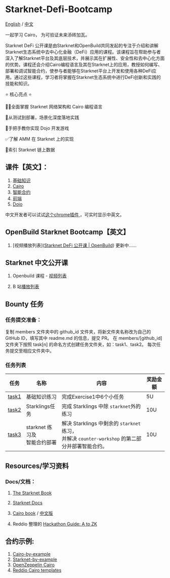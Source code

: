 # Starknet-Defi-Bootcamp

[English](./README.md) / [中文](./README_zh.md)

一起学习 Cairo， 为可验证未来添砖加瓦。

Starknet DeFi 公开课是由Starknet和OpenBuild共同发起的专注于介绍和讲解Starknet生态系统中去中心化金融（DeFi）应用的课程。该课程旨在帮助参与者深入了解Starknet平台及其底层技术，并展示其在扩展性、安全性和去中心化方面的优势。课程还会介绍Cairo编程语言及其在Starknet上的应用，教授如何编写、部署和调试智能合约，使参与者能够在Starknet平台上开发和使用各种DeFi应用。通过这些课程，学习者将掌握在Starknet生态系统中进行DeFi创新和实践的技能和知识。

⭐ 核心亮点 ⭐

🧙‍♂️全面掌握 Starknet 网络架构和 Cairo 编程语言   

👩‍从测试到部署，场景化深度落地实践   

🙌手把手教你实现 Dojo 开发游戏   

✅了解 AMM 在 Starknet 上的实现   

🏫索引 Starknet 链上数据   

## 课件【英文】：

1. [基础知识](https://docs.google.com/presentation/d/e/2PACX-1vSxP4tU0AUdz8EFVjw_bqgD9SDl6AMRjJ13lcmBHrQ335SMVPDwqbVkRCnWuQaZGprmISGhVXSSisbs/pub?start=false&loop=false&delayms=3000)
2. [Cairo ](https://docs.google.com/presentation/d/e/2PACX-1vSCj9rK0xcDo0ZLY2EqEim-NRYfmHa2MD0EC7ImYjL9_BZjw5akz9aoxW8pIzZPrJzkAdqSsZXdPXOs/pub?start=false&loop=false&delayms=3000)
3. [智能合约](https://docs.google.com/presentation/d/e/2PACX-1vSGTS9bxgl0eTU_NRpJ157qu3oriy-Iy2fzl68CvZkx_WFlEhrhYiNb49YchSeZCfT69xREGFyoHBZ5/pub?start=false&loop=false&delayms=3000)
4. [前端](https://docs.google.com/presentation/d/e/2PACX-1vTAbtBe4um-qo_NSUgxXKNBiadr8VHxfC27YL3qQPE0uZX4FPduqQXOFCuvU1Q0EJ5JCpEDb-rfIHih/pub?start=false&loop=false&delayms=3000)
5. [Dojo](https://docs.google.com/presentation/d/e/2PACX-1vSeWLLbtJsAFrthQHp_nYjOY6AVYrcHhfkjis1qZ1c7VR_AemO_vTGnvaN7cT-TlOR7Gp1_8oEVLHlY/pub?start=false&loop=false&delayms=3000)

中文开发者可以试试[这个chrome插件 ](https://chromewebstore.google.com/detail/language-learning-with-ne/bekopgepchoeepdmokgkpkfhegkeohbl?utm_source=ext_app_menu)，可实时显示中英文。

## OpenBuild Starknet Bootcamp【英文】

1. [视频播放列表]([Starknet DeFi 公开课 | OpenBuild](https://openbuild.xyz/learn/challenges/2038268049)) 更新中......

## Starknet 中文公开课

1. Openbuild 课程 - [视频列表](https://openbuild.xyz/learn/challenges/2037971949)
  
2. B 站[播放列表](https://space.bilibili.com/)

## Bounty 任务

### 任务提交准备：
复制 members 文件夹中的 github_id 文件夹，将新文件夹名称改为自己的 GitHub ID，填写其中 readme.md 的信息，提交 PR。
在 members/[github_id] 文件夹下按照 task[n] 的命名方式创建任务文件夹，如：task1、task2。
每次任务提交至相应文件夹中。

### 任务列表
| 任务 |名称| 内容 | 奖励金额 |
| --- | --- |---| --- |
| [task1](./homework/task1.md) | 基础知识练习 | 完成Exercise1中6个小任务 | 5U |
| [task2](./homework/task2.md) | Starklings任务 | 完成 Starklings 中除 `starknet`外的练习 | 10U |
| [task3](./homework/task3.md) | starknet 练习及<br>智能合约部署 | 解决 Starklings 中剩余的 `starknet` 练习，<br>并解决 `counter-workshop` 的第二部分并部署智能合约。 | 10U |

## Resources/学习资料

### Docs/文档：

1. [The Starknet Book](https://book.starknet.io/)
  
2. [Starknet Docs](https://docs.starknet.io/documentation/)
  
3. [Cairo book](https://book.cairo-lang.org/) / [中文版](https://book.cairo-lang.org/zh-cn/index.html)
  
4. Reddio 整理的 [Hackathon Guide: A to ZK](https://reddio.notion.site/reddio/Hackathon-Guide-A-to-ZK-fd66f91a555941c7a05d2680bbd6f234)
  

## 合约示例:

1. [Cairo-by-example](https://cairo-by-example.com/)
2. [Starknet-by-example](https://starknet-by-example.voyager.online/)
3. [OpenZeppelin Cairo](https://github.com/OpenZeppelin/cairo-contracts/)
4. [Reddio Cairo templates](https://github.com/reddio-com/cairo)
